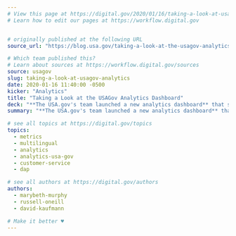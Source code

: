 ```yaml
---
# View this page at https://digital.gov/2020/01/16/taking-a-look-at-usagov-analytics
# Learn how to edit our pages at https://workflow.digital.gov


# originally published at the following URL
source_url: "https://blog.usa.gov/taking-a-look-at-the-usagov-analytics-dashboard"

# Which team published this?
# Learn about sources at https://workflow.digital.gov/sources
source: usagov
slug: taking-a-look-at-usagov-analytics
date: 2020-01-16 11:40:00 -0500
kicker: "Analytics"
title: "Taking a Look at the USAGov Analytics Dashboard"
deck: "**The USA.gov's team launched a new analytics dashboard** that shows the top pages and topics that are trending on USA.gov and USA.gov/espanol. This gives agencies a better window into the information the public needs most so they can prioritize that information and make it more accessible to their users."
summary: "**The USA.gov's team launched a new analytics dashboard** that shows the top pages and topics that are trending on USA.gov and USA.gov/espanol. This gives agencies a better window into the information the public needs most so they can prioritize that information and make it more accessible to their users."

# see all topics at https://digital.gov/topics
topics:
  - metrics
  - multilingual
  - analytics
  - analytics-usa-gov
  - customer-service
  - dap

# see all authors at https://digital.gov/authors
authors:
  - marybeth-murphy
  - russell-oneill
  - david-kaufmann

# Make it better ♥
---
```

